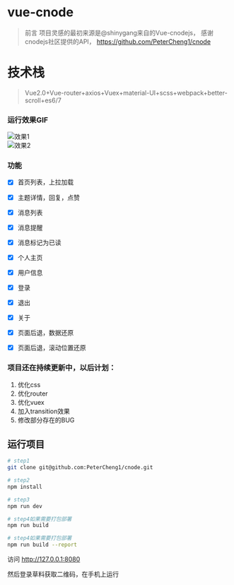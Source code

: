 # vue-cnode

> 前言 
项目灵感的最初来源是@shinygang来自的Vue-cnodejs， 感谢cnodejs社区提供的API， https://github.com/PeterCheng1/cnode

# 技术栈

>Vue2.0+Vue-router+axios+Vuex+material-UI+scss+webpack+better-scroll+es6/7

### 运行效果GIF

![效果1](./static/gif/cnode1.gif)
</br>
![效果2](./static/gif/cnode3.gif)


### 功能
- [x] 首页列表，上拉加载
- [x] 主题详情，回复，点赞
- [x] 消息列表
- [x] 消息提醒
- [x] 消息标记为已读
- [x] 个人主页
- [x] 用户信息
- [x] 登录
- [x] 退出
- [x] 关于
- [x] 页面后退，数据还原
- [x] 页面后退，滚动位置还原


### 项目还在持续更新中，以后计划：
1. 优化css
2. 优化router
3. 优化vuex
4. 加入transition效果
5. 修改部分存在的BUG

## 运行项目

``` bash
# step1
git clone git@github.com:PeterCheng1/cnode.git

# step2
npm install

# step3
npm run dev

# step4如果需要打包部署
npm run build

# step4如果需要打包部署
npm run build --report
```
访问 http://127.0.0.1:8080

然后登录草料获取二维码，在手机上运行